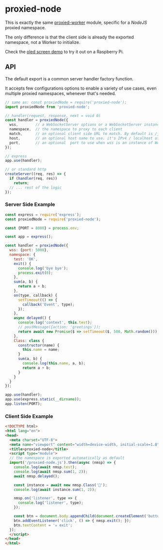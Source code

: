# proxied-node

This is exactly the same [proxied-worker](https://github.com/WebReflection/proxied-worker#readme) module, specific for a *NodeJS* proxied namespace.

The only difference is that the client side is already the exported namespace, not a Worker to initialize.

Check the [oled screen demo](./test/oled/) to try it out on a Raspberry Pi.


## API

The default export is a common server handler factory function.

It accepts few configurations options to enable a variety of use cases, even multiple proxied namespaces, whenever that's needed.

```js
// same as: const proxiedNode = require('proxied-node');
import proxiedNode from 'proxied-node';

// handler(request, response, next = void 0)
const handler = proxiedNode({
  wss,        // a WebSocketServer options or a WebSocketServer instance
  namespace,  // the namespace to proxy to each client
  match,      // an optional client side URL to match. By default is /js/proxied-node.js
  host,       // an optional host name to use. it's IPv4 / localhost otherwise
  port,       // an optional  port to use when wss is an instance of WebSocketServer already
});

// express
app.use(handler);

// or standard http
createServer((req, res) => {
  if (handler(req, res))
    return;
  // ... rest of the logic
});
```


### Server Side Example
```js
const express = require('express');
const proxiedNode = require('proxied-node');

const {PORT = 8080} = process.env;

const app = express();

const handler = proxiedNode({
  wss: {port: 5000},
  namespace: {
    test: 'OK',
    exit() {
      console.log('bye bye');
      process.exit(0);
    },
    sum(a, b) {
      return a + b;
    },
    on(type, callback) {
      setTimeout(() => {
        callback('Event', type);
      });
    },
    async delayed() {
      console.log('context', this.test);
      // postMessage({action: 'greetings'});
      return await new Promise($ => setTimeout($, 500, Math.random()));
    },
    Class: class {
      constructor(name) {
        this.name = name;
      }
      sum(a, b) {
        console.log(this.name, a, b);
        return a + b;
      }
    }
  }
});

app.use(handler);
app.use(express.static(__dirname));
app.listen(PORT);
```


### Client Side Example
```html
<!DOCTYPE html>
<html lang="en">
<head>
  <meta charset="UTF-8">
  <meta name="viewport" content="width=device-width, initial-scale=1.0">
  <title>proxied-node</title>
  <script type="module">
  // the namespace is exported automatically as default
  import('/proxied-node.js').then(async (nmsp) => {
    console.log(await nmsp.test);
    console.log(await nmsp.sum(1, 2));
    await nmsp.delayed();

    const instance = await new nmsp.Class('🍻');
    console.log(await instance.sum(1, 2));

    nmsp.on('listener', type => {
      console.log('listener', type);
    });

    const btn = document.body.appendChild(document.createElement('button'));
    btn.addEventListener('click', () => { nmsp.exit(); });
    btn.textContent = '☠ exit';
  });
  </script>
</head>
</html>

```
